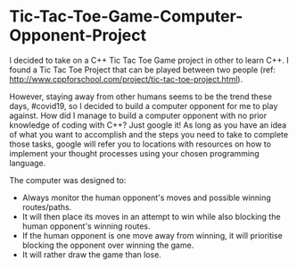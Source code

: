 # Tic-Tac-Toe-Game-Computer-Opponent-Project

I decided to take on a C++ Tic Tac Toe Game project in other to learn C++. I found a Tic Tac Toe Project that can be played between two people (ref: http://www.cppforschool.com/project/tic-tac-toe-project.html).

However, staying away from other humans seems to be the trend these days, #covid19, so I decided to build a computer opponent for me to play against. How did I manage to build a computer opponent with no prior knowledge of coding with C++? Just google it! As long as you have an idea of what you want to accomplish and the steps you need to take to complete those tasks, google will refer you to locations with resources on how to implement your thought processes using your chosen programming language.

The computer was designed to: 

- Always monitor the human opponent's moves and possible winning routes/paths.
- It will then place its moves in an attempt to win while also blocking the human opponent's winning routes.
- If the human opponent is one move away from winning, it will prioritise blocking the opponent over winning the game.
- It will rather draw the game than lose.
